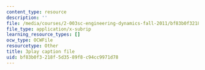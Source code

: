 ```yaml
---
content_type: resource
description: ''
file: /media/courses/2-003sc-engineering-dynamics-fall-2011/bf83b0f3218f5d3589f8c94cc9971d78_GUvoVvXwoOQ.vtt
file_type: application/x-subrip
learning_resource_types: []
ocw_type: OCWFile
resourcetype: Other
title: 3play caption file
uid: bf83b0f3-218f-5d35-89f8-c94cc9971d78
---
```


